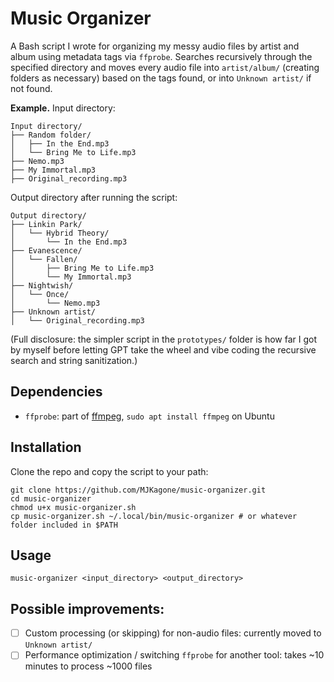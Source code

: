 # Music Organizer

A Bash script I wrote for organizing my messy audio files by artist and album using metadata tags via `ffprobe`. Searches recursively through the specified directory and moves every audio file into `artist/album/` (creating folders as necessary) based on the tags found, or into `Unknown artist/` if not found.

**Example.** Input directory:

```
Input directory/
├── Random folder/
│   ├── In the End.mp3
│   └── Bring Me to Life.mp3
├── Nemo.mp3
├── My Immortal.mp3
├── Original_recording.mp3
```

Output directory after running the script:

```
Output directory/
├── Linkin Park/
│   └── Hybrid Theory/
│       └── In the End.mp3
├── Evanescence/
│   └── Fallen/
│       ├── Bring Me to Life.mp3
│       └── My Immortal.mp3
├── Nightwish/
│   └── Once/
│       └── Nemo.mp3
├── Unknown artist/
│   └── Original_recording.mp3
```

(Full disclosure: the simpler script in the `prototypes/` folder is how far I got by myself before letting GPT take the wheel and vibe coding the recursive search and string sanitization.)

## Dependencies

- `ffprobe`: part of [ffmpeg](https://ffmpeg.org/download.html), `sudo apt install ffmpeg` on Ubuntu

## Installation

Clone the repo and copy the script to your path:

```
git clone https://github.com/MJKagone/music-organizer.git
cd music-organizer
chmod u+x music-organizer.sh
cp music-organizer.sh ~/.local/bin/music-organizer # or whatever folder included in $PATH
```

## Usage
```
music-organizer <input_directory> <output_directory>
```

## Possible improvements:

- [ ] Custom processing (or skipping) for non-audio files: currently moved to `Unknown artist/`
- [ ] Performance optimization / switching `ffprobe` for another tool: takes ~10 minutes to process ~1000 files
